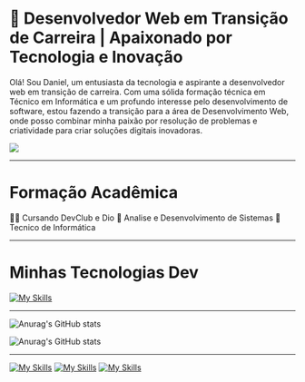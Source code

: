 # 🚀 Desenvolvedor Web em Transição de Carreira | Apaixonado por Tecnologia e Inovação

Olá! Sou Daniel, um entusiasta da tecnologia e aspirante a desenvolvedor web em transição de carreira. Com uma sólida formação técnica em Técnico em Informática e um profundo interesse pelo desenvolvimento de software, estou fazendo a transição para a área de Desenvolvimento Web, onde posso combinar minha paixão por resolução de problemas e criatividade para criar soluções digitais inovadoras.

<img src="https://images-wixmp-ed30a86b8c4ca887773594c2.wixmp.com/f/c83c004e-1370-4756-88e5-4071de797088/dfredg5-0a60e875-646e-4d6c-bb91-73086f012808.gif?token=eyJ0eXAiOiJKV1QiLCJhbGciOiJIUzI1NiJ9.eyJzdWIiOiJ1cm46YXBwOjdlMGQxODg5ODIyNjQzNzNhNWYwZDQxNWVhMGQyNmUwIiwiaXNzIjoidXJuOmFwcDo3ZTBkMTg4OTgyMjY0MzczYTVmMGQ0MTVlYTBkMjZlMCIsIm9iaiI6W1t7InBhdGgiOiJcL2ZcL2M4M2MwMDRlLTEzNzAtNDc1Ni04OGU1LTQwNzFkZTc5NzA4OFwvZGZyZWRnNS0wYTYwZTg3NS02NDZlLTRkNmMtYmI5MS03MzA4NmYwMTI4MDguZ2lmIn1dXSwiYXVkIjpbInVybjpzZXJ2aWNlOmZpbGUuZG93bmxvYWQiXX0.LGN_eGL7dT0xRj4oRbyRRVay-pHbyiXHru7YoVPcRro" />

----------------

# Formação Acadêmica 

:technologist: Cursando DevClub e Dio
:page_facing_up: Analise e Desenvolvimento de Sistemas
🔧 Tecnico de Informática


----------------

# Minhas Tecnologias Dev
[![My Skills](https://skillicons.dev/icons?i=html,css,js,react,java,mysql,mongodb)](https://skillicons.dev)

----------------

![Anurag's GitHub stats](https://github-readme-stats.vercel.app/api?username=DaniAlves27&show_icons=true&theme=dracula)

![Anurag's GitHub stats](https://github-readme-stats.vercel.app/api/top-langs/?username=DaniAlves27&layout=donut&theme=dracula)

----------------

[![My Skills](https://skillicons.dev/icons?i=gmail)](https://mail.google.com/mail/u/0/?tab=rm&ogbl#inbox) [![My Skills](https://skillicons.dev/icons?i=instagram)](https://www.instagram.com/daniel.alves27/) [![My Skills](https://skillicons.dev/icons?i=linkedin)](https://www.linkedin.com/in/daniel-alves2/)


